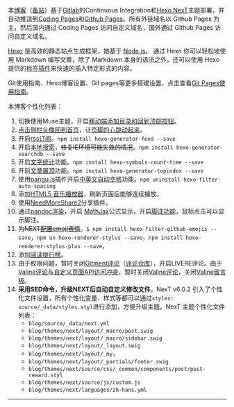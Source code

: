 
本[博客](https://sli1989.github.io)（[备站](https://sli1989.gitlab.io/)）基于[Gitlab](https://pages.gitlab.io/)的Continuous Integration和[Hexo NexT](https://theme-next.org/)主题部署，并自动推送到[Coding Pages](https://pages.coding.me/)和[Github Pages](https://pages.github.com/)。所有外链域名以 Github Pages 为主，然后国内通过 Coding Pages 访问自定义域名，国外通过 Github Pages 访问自定义域名。

[Hexo](https://hexo.io/zh-cn/) 是高效的静态站点生成框架，她基于 [Node.js](https://nodejs.org/)。 通过 Hexo 你可以轻松地使用 Markdown 编写文章，除了 Markdown 本身的语法之外，还可以使用 Hexo 提供的[标签插件](https://hexo.io/zh-cn/docs/tag-plugins.html)来快速的插入特定形式的内容。

Git使用指南、Hexo博客设置、Git pages等更多搭建设置，点击查看[Git Pages使用指南](https://sli1989.github.io/2017/04/02/github-for-win/)。

本博客个性化列表：

1. 切换使用Muse主题，开启[移动端添加目录和回到顶部按钮](https://sli1989.github.io/2017/04/02/github-for-win/#hexo-mobile)。
1. [点击侧栏头像回到首页](https://sli1989.github.io/2017/04/02/github-for-win/#hexo-avatar)，让[页脚的心跳动起来](https://sli1989.github.io/2017/04/02/github-for-win/#hexo-heart)。
1. 开启[rss订阅](https://sli1989.github.io/2017/04/02/github-for-win/#hexo-rss)。`npm install hexo-generator-feed --save`
2. 开启[本地搜索](https://sli1989.github.io/2017/04/02/github-for-win/#local-search)，~~修复IE环境可能失效的情况~~。`npm install hexo-generator-searchdb --save`
3. 开启[文字统计](https://sli1989.github.io/2017/04/02/github-for-win/#hexo-wordcount)功能。`npm install hexo-symbols-count-time --save`
4. 开启[文章置顶](https://sli1989.github.io/2017/04/02/github-for-win/#hexo-topindex)功能。`npm install hexo-generator-topindex --save`
5. 使用[pangu.js](https://github.com/vinta/pangu.js)插件开启[中英文自动空格](https://sli1989.github.io/2017/04/02/github-for-win/#hexo-spacing)功能。`npm uninstall hexo-filter-auto-spacing`
6. 添加[HTML5 音乐播放器](https://sli1989.github.io/2017/04/02/github-for-win/#h5palyer)，刷新页面后能够连续播放。
7. 使用[NeedMoreShare2](https://sli1989.github.io/2017/04/02/github-for-win/#hexo-share)分享插件。
8. 通过[pandoc渲染](https://sli1989.github.io/2016/10/17/markdown-user-guide/#hexo-pandoc)，开启 [MathJax](https://sli1989.github.io/2016/10/17/markdown-user-guide/#hexo-mathjax)公式显示，开启[脚注功能](https://sli1989.github.io/2016/10/17/markdown-user-guide/#hexo-footnotes)，鼠标点击可以显示脚注。
9. ~~为NEXT[配置emoji表情](https://sli1989.github.io/2016/10/17/markdown-user-guide/#hexo-emoji)~~。`$ npm install hexo-filter-github-emojis --save`，`npm un hexo-renderer-stylus --save`，`npm install hexo-renderer-stylus-plus --save`，
1. 添加[阅读排行榜](https://sli1989.github.io/2017/04/02/github-for-win/#hexo-hit)。
1. 由于权限问题，暂时关闭[Gitment评论](https://sli1989.github.io/2017/04/02/github-for-win/#gitment)（[评论仓库](https://github.com/sli1989/gitment-comments/issues)），开启LIVERE评论。由于[Valine评论与自定义页面API访问冲突](https://github.com/xCss/Valine/issues/)，暂时关闭[Valine评论](https://sli1989.github.io/2017/04/02/github-for-win/#valine)，关闭[Valine留言板](https://sli1989.github.io/comments/)。
1. **采用SED命令，升级NEXT后自动自定义修改文件**。NexT v6.0.2 引入了个性化文件设置，所有个性化变量、样式等都可以通过`styles: source/_data/styles.styl`进行添加，方便升级主题。NexT 主题个性化文件列表：
    - `blog/source/_data/next.yml`
    - `blog/themes/next/layout/_macro/post.swig`
    - `blog/themes/next/layout/_macro/sidebar.swig`
    - `blog/themes/next/layout/_layout.swig`
    - `blog/themes/next/layout/_my`，
    - `blog/themes/next/layout/_partials/footer.swig`
    - `blog/themes/next/source/css/_common/components/post/post-reward.styl`
    - `blog/themes/next/source/js/custom.js`
    - `blog/themes/next/languages/zh-hans.yml`

---
